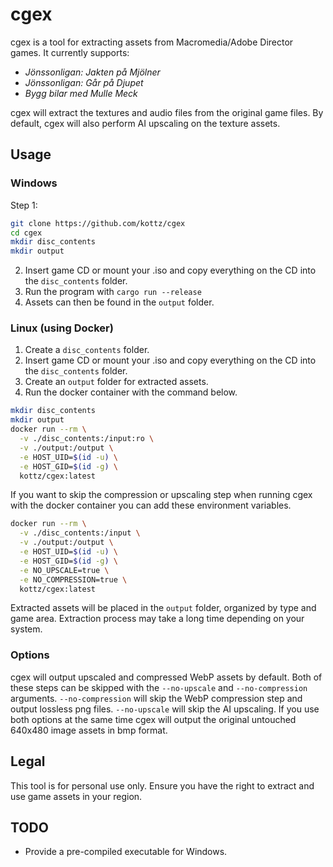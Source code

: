 # cgex
cgex is a tool for extracting assets from Macromedia/Adobe Director games. It currently supports:

- *Jönssonligan: Jakten på Mjölner*
- *Jönssonligan: Går på Djupet*
- *Bygg bilar med Mulle Meck*

cgex will extract the textures and audio files from the original game files. By default, cgex will also perform AI upscaling on the texture assets.

## Usage

### Windows

Step 1:
```bash
git clone https://github.com/kottz/cgex
cd cgex
mkdir disc_contents
mkdir output
```
2. Insert game CD or mount your .iso and copy everything on the CD into the `disc_contents` folder.
3. Run the program with `cargo run --release`
4. Assets can then be found in the `output` folder.

### Linux (using Docker)

1. Create a `disc_contents` folder.
2. Insert game CD or mount your .iso and copy everything on the CD into the `disc_contents` folder.
3. Create an `output` folder for extracted assets.
4. Run the docker container with the command below.

```bash
mkdir disc_contents
mkdir output
docker run --rm \
  -v ./disc_contents:/input:ro \
  -v ./output:/output \
  -e HOST_UID=$(id -u) \
  -e HOST_GID=$(id -g) \
  kottz/cgex:latest
```

If you want to skip the compression or upscaling step when running cgex with the docker container you can add these environment variables.
```bash
docker run --rm \
  -v ./disc_contents:/input \
  -v ./output:/output \
  -e HOST_UID=$(id -u) \
  -e HOST_GID=$(id -g) \
  -e NO_UPSCALE=true \
  -e NO_COMPRESSION=true \
  kottz/cgex:latest
```

Extracted assets will be placed in the `output` folder, organized by type and game area. Extraction process may take a long time depending on your system.

### Options

cgex will output upscaled and compressed WebP assets by default. Both of these steps can be skipped with the `--no-upscale` and `--no-compression` arguments.
`--no-compression` will skip the WebP compression step and output lossless png files. `--no-upscale` will skip the AI upscaling.
If you use both options at the same time cgex will output the original untouched 640x480 image assets in bmp format.

## Legal

This tool is for personal use only. Ensure you have the right to extract and use game assets in your region.

## TODO
- Provide a pre-compiled executable for Windows.
